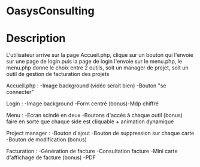 # OasysConsulting

# Description

L'utilisateur arrive sur la page Accueil.php, clique sur un bouton qui l'envoie sur une page de login puis la page de login l'envoie sur le menu.php, le menu.php donne le choix entre 2 outils, soit un manager de projet, soit un outil de gestion de facturation des projets

Accueil.php :
-Image background (vidéo serait bien)
-Bouton "se connecter"

Login :
-Image background
-Form centré
(bonus)-Mdp chiffré

Menu :
-Ecran scindé en deux
-Boutons d'accès à chaque outil
(bonus) faire en sorte que chaque side est cliquable + animation dynamique

Project manager :
-Bouton d'ajout
-Bouton de suppression sur chaque carte
-Bouton de modification
(bonus)

Facturation :
-Génération de facture
-Consultation facture
-Mini carte d'affichage de facture
(bonus) -PDF

